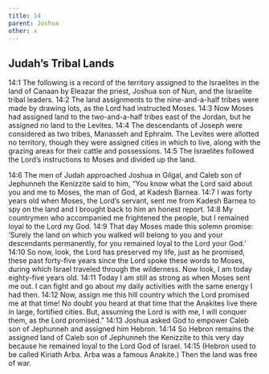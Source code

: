 ```yaml
---
title: 14
parent: Joshua
other: x
---
```


## Judah’s Tribal Lands

<a name="14:1">14:1</a> The following is a record of the territory assigned to the Israelites in the land of Canaan by Eleazar the priest, Joshua son of Nun, and the Israelite tribal leaders. <a name="14:2">14:2</a> The land assignments to the nine-and-a-half tribes were made by drawing lots, as the Lord had instructed Moses. <a name="14:3">14:3</a> Now Moses had assigned land to the two-and-a-half tribes east of the Jordan, but he assigned no land to the Levites. <a name="14:4">14:4</a> The descendants of Joseph were considered as two tribes, Manasseh and Ephraim. The Levites were allotted no territory, though they were assigned cities in which to live, along with the grazing areas for their cattle and possessions. <a name="14:5">14:5</a> The Israelites followed the Lord’s instructions to Moses and divided up the land.

<a name="14:6">14:6</a> The men of Judah approached Joshua in Gilgal, and Caleb son of Jephunneh the Kenizzite said to him, “You know what the Lord said about you and me to Moses, the man of God, at Kadesh Barnea. <a name="14:7">14:7</a> I was forty years old when Moses, the Lord’s servant, sent me from Kadesh Barnea to spy on the land and I brought back to him an honest report. <a name="14:8">14:8</a> My countrymen who accompanied me frightened the people, but I remained loyal to the Lord my God. <a name="14:9">14:9</a> That day Moses made this solemn promise: ‘Surely the land on which you walked will belong to you and your descendants permanently, for you remained loyal to the Lord your God.’ <a name="14:10">14:10</a> So now, look, the Lord has preserved my life, just as he promised, these past forty-five years since the Lord spoke these words to Moses, during which Israel traveled through the wilderness. Now look, I am today eighty-five years old. <a name="14:11">14:11</a> Today I am still as strong as when Moses sent me out. I can fight and go about my daily activities with the same energy I had then. <a name="14:12">14:12</a> Now, assign me this hill country which the Lord promised me at that time! No doubt you heard at that time that the Anakites live there in large, fortified cities. But, assuming the Lord is with me, I will conquer them, as the Lord promised.” <a name="14:13">14:13</a> Joshua asked God to empower Caleb son of Jephunneh and assigned him Hebron. <a name="14:14">14:14</a> So Hebron remains the assigned land of Caleb son of Jephunneh the Kenizzite to this very day because he remained loyal to the Lord God of Israel. <a name="14:15">14:15</a> (Hebron used to be called Kiriath Arba. Arba was a famous Anakite.) Then the land was free of war.
